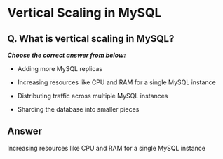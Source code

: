# Vertical Scaling in MySQL

## Q. What is vertical scaling in MySQL?

***Choose the correct answer from below:***

  - Adding more MySQL replicas

  - Increasing resources like CPU and RAM for a single MySQL instance

  - Distributing traffic across multiple MySQL instances

  - Sharding the database into smaller pieces


## Answer
Increasing resources like CPU and RAM for a single MySQL instance

